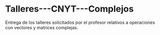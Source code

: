 # Talleres---CNYT---Complejos
Entrega de los talleres solicitados por el profesor relativos a operaciones con vectores y matrices complejas.
